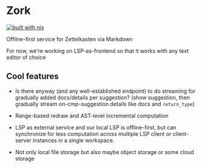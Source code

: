 # Zork

[![built with nix](https://builtwithnix.org/badge.svg)](https://builtwithnix.org)

Offline-first service for Zettelkasten via Markdown

For now, we're working on LSP-as-frontend so that it works with any text editor of choice


## Cool features

- Is there anyway (and any well-established endpoint) to do streaming for gradually 
added docs/details per suggestion? (show suggestion, then gradually stream 
on-cmp-suggestion details like docs and `return_type`)

- Range-based redraw and AST-level incremental computation

- LSP as external service and our local LSP is offline-first, but can synchronize
for less computation across multiple LSP client or client-server instances in
a single workspace.

- Not only local file storage but also maybe object storage or some cloud storage

